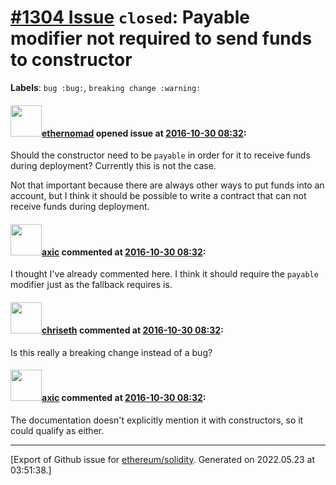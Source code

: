 # [\#1304 Issue](https://github.com/ethereum/solidity/issues/1304) `closed`: Payable modifier not required to send funds to constructor
**Labels**: `bug :bug:`, `breaking change :warning:`


#### <img src="https://avatars.githubusercontent.com/u/161566?u=96fa92029184b2a4662eba932c535f39d9d29f1d&v=4" width="50">[ethernomad](https://github.com/ethernomad) opened issue at [2016-10-30 08:32](https://github.com/ethereum/solidity/issues/1304):

Should the constructor need to be `payable` in order for it to receive funds during deployment? Currently this is not the case.

Not that important because there are always other ways to put funds into an account, but I think it should be possible to write a contract that can not receive funds during deployment.


#### <img src="https://avatars.githubusercontent.com/u/20340?v=4" width="50">[axic](https://github.com/axic) commented at [2016-10-30 08:32](https://github.com/ethereum/solidity/issues/1304#issuecomment-260457471):

I thought I've already commented here. I think it should require the `payable` modifier just as the fallback requires is.

#### <img src="https://avatars.githubusercontent.com/u/9073706?v=4" width="50">[chriseth](https://github.com/chriseth) commented at [2016-10-30 08:32](https://github.com/ethereum/solidity/issues/1304#issuecomment-260461631):

Is this really a breaking change instead of a bug?

#### <img src="https://avatars.githubusercontent.com/u/20340?v=4" width="50">[axic](https://github.com/axic) commented at [2016-10-30 08:32](https://github.com/ethereum/solidity/issues/1304#issuecomment-260463643):

The documentation doesn't explicitly mention it with constructors, so it could qualify as either.


-------------------------------------------------------------------------------



[Export of Github issue for [ethereum/solidity](https://github.com/ethereum/solidity). Generated on 2022.05.23 at 03:51:38.]
